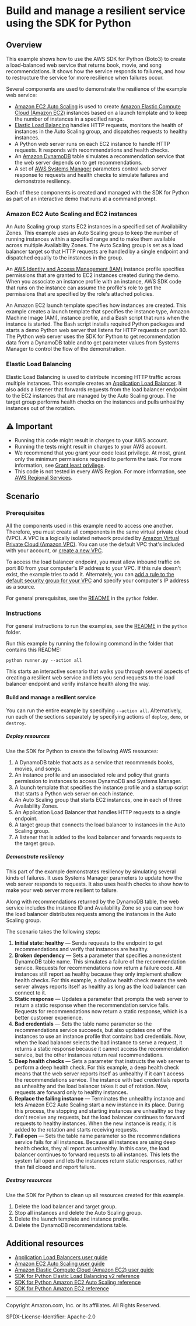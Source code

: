 # Build and manage a resilient service using the SDK for Python

## Overview

This example shows how to use the AWS SDK for Python (Boto3) to create a load-balanced
web service that returns book, movie, and song recommendations. It shows
how the service responds to failures, and how to restructure the service for
more resilience when failures occur.

Several components are used to demonstrate the resilience of the example web service:

* [Amazon EC2 Auto Scaling](https://docs.aws.amazon.com/autoscaling/ec2/userguide/what-is-amazon-ec2-auto-scaling.html) 
  is used to create 
  [Amazon Elastic Compute Cloud (Amazon EC2)](https://docs.aws.amazon.com/AWSEC2/latest/UserGuide/concepts.html) 
  instances based on a launch template and to keep the number of instances 
  in a specified range.
* [Elastic Load Balancing](https://docs.aws.amazon.com/elasticloadbalancing/latest/application/introduction.html) 
  handles HTTP requests, monitors the health of instances in the Auto Scaling group, and 
  dispatches requests to healthy instances. 
* A Python web server runs on each EC2 instance to handle HTTP requests. It responds
  with recommendations and health checks.
* An [Amazon DynamoDB](https://docs.aws.amazon.com/amazondynamodb/latest/developerguide/Introduction.html) 
  table simulates a recommendation service that the web server depends on to get recommendations.
* A set of [AWS Systems Manager](https://docs.aws.amazon.com/systems-manager/latest/userguide/what-is-systems-manager.html) 
  parameters control web server response to requests and health checks to 
  simulate failures and demonstrate resiliency. 

Each of these components is created and managed with the SDK for Python as part of
an interactive demo that runs at a command prompt.

### Amazon EC2 Auto Scaling and EC2 instances

An Auto Scaling group starts EC2 instances in a specified set of Availability Zones. 
This example uses an Auto Scaling group to keep the number of running instances 
within a specified range and to make them available across multiple Availability Zones. The Auto Scaling group
is set as a load balancer target so that HTTP requests are handled by a single endpoint
and dispatched equally to the instances in the group.

An [AWS Identity and Access Management (IAM)](https://docs.aws.amazon.com/IAM/latest/UserGuide/introduction.html) 
instance profile specifies permissions that are granted to EC2 instances created 
during the demo. When you associate an instance profile with an instance, AWS SDK code 
that runs on the instance can assume the profile's role to get the permissions that are specified
by the role's attached policies.

An Amazon EC2 launch template specifies how instances are created. This example creates
a launch template that specifies the instance type, Amazon Machine Image (AMI), instance 
profile, and a Bash script that runs when the instance is started. The Bash
script installs required Python packages and starts a demo Python web server that listens
for HTTP requests on port 80. The Python web server uses the SDK for Python to get 
recommendation data from a DynamoDB table and to get parameter values from Systems 
Manager to control the flow of the demonstration.

### Elastic Load Balancing

Elastic Load Balancing is used to distribute incoming HTTP traffic across multiple instances.
This example creates an 
[Application Load Balancer](https://docs.aws.amazon.com/elasticloadbalancing/latest/application/introduction.html). 
It also adds a listener that forwards requests
from the load balancer endpoint to the EC2 instances that are managed by the Auto Scaling
group. The target group performs health checks on the instances and pulls unhealthy
instances out of the rotation.

## ⚠ Important

* Running this code might result in charges to your AWS account.
* Running the tests might result in charges to your AWS account.
* We recommend that you grant your code least privilege. At most, grant only the minimum permissions required to perform the task. For more information, see [Grant least privilege](https://docs.aws.amazon.com/IAM/latest/UserGuide/best-practices.html#grant-least-privilege).
* This code is not tested in every AWS Region. For more information, see [AWS Regional Services](https://aws.amazon.com/about-aws/global-infrastructure/regional-product-services).

## Scenario

### Prerequisites

All the components used in this example need to access one another. Therefore, you must
create all components in the same virtual private cloud (VPC). A VPC is a logically isolated network provided by
[Amazon Virtual Private Cloud (Amazon VPC)](https://docs.aws.amazon.com/vpc/latest/userguide/what-is-amazon-vpc.html).
You can use the default VPC that's included with your account, or 
[create a new VPC](https://docs.aws.amazon.com/vpc/latest/userguide/create-vpc.html).

To access the load balancer endpoint, you must allow inbound traffic
on port 80 from your computer's IP address to your VPC. If this rule doesn't exist, the 
example tries to add it. Alternately, you can 
[add a rule to the default security group for your VPC](https://docs.aws.amazon.com/vpc/latest/userguide/security-group-rules.html) 
and specify your computer's IP address
as a source.

For general prerequisites, see the [README](../../README.md#prerequisites) in the `python` folder.

### Instructions

For general instructions to run the examples, see the
[README](../../README.md#run-the-examples) in the `python` folder.

Run this example by running the following command in the folder that contains this README:

```
python runner.py --action all
```

This starts an interactive scenario that walks you through several aspects of creating a 
resilient web service and lets you send requests to the load balancer endpoint and verify
instance health along the way.

#### Build and manage a resilient service

You can run the entire example by specifying `--action all`. Alternatively, run each of the sections 
separately by specifying actions of `deploy`, `demo`, or `destroy`.

##### Deploy resources

Use the SDK for Python to create the following AWS resources: 

1. A DynamoDB table that acts as a service that recommends books, movies, and songs.
2. An instance profile and an associated role and policy that grants permission to
   instances to access DynamoDB and Systems Manager.
3. A launch template that specifies the instance profile and a startup script
   that starts a Python web server on each instance.
4. An Auto Scaling group that starts EC2 instances, one in each of three 
   Availability Zones.
5. An Application Load Balancer that handles HTTP requests to a single endpoint.
6. A target group that connects the load balancer to instances in the Auto Scaling group.
7. A listener that is added to the load balancer and forwards requests to the target group.  

##### Demonstrate resiliency

This part of the example demonstrates resiliency by simulating several kinds of failures.
It uses Systems Manager parameters to update how the web server responds to requests. It
also uses health checks to show how to make your web server more resilient to failure.

Along with recommendations returned by the DynamoDB table, the web service includes the
instance ID and Availability Zone so you can see how the load balancer distributes
requests among the instances in the Auto Scaling group.

The scenario takes the following steps:  

1. **Initial state: healthy** — Sends requests to the endpoint to get recommendations and verify that instances 
   are healthy.  
2. **Broken dependency** — Sets a parameter that specifies a nonexistent DynamoDB table name. This simulates a
   failure of the recommendation service. Requests for recommendations now return a failure
   code. All instances still report as healthy because they only implement shallow health checks. For this
   example, a shallow health check means the web server always reports itself as healthy as long as the
   load balancer can connect to it.
3. **Static response** — Updates a parameter that prompts the web server to return a static response when the
   recommendation service fails. Requests for recommendations now return a static response, 
   which is a better customer experience.
4. **Bad credentials** — Sets the table name parameter so the recommendations service succeeds, but also
   updates one of the instances to use an instance profile that contains bad credentials.
   Now, when the load balancer selects the bad instance to serve a request, it returns
   a static response because it cannot access the recommendation service, but the other
   instances return real recommendations.
5. **Deep health checks** — Sets a parameter that instructs the web server to perform a deep health check.
   For this example, a deep health check means that the web server reports itself as unhealthy if it can't 
   access the recommendations service. The instance with bad credentials reports as unhealthy and the load 
   balancer takes it out of rotation. Now, requests are forward only to healthy instances.
6. **Replace the failing instance** — Terminates the unhealthy instance and lets Amazon EC2 Auto Scaling start 
   a new instance in its place. During this process, the stopping and starting instances are unhealthy so they
   don't receive any requests, but the load balancer continues to forward requests to healthy
   instances. When the new instance is ready, it is added to the rotation and starts receiving
   requests.
7. **Fail open** — Sets the table name parameter so the recommendations service fails for all instances.
   Because all instances are using deep health checks, they all report as unhealthy. In this
   case, the load balancer continues to forward requests to all instances. This lets the
   system fail open and lets the instances return static responses, rather than fail closed
   and report failure.

##### Destroy resources

Use the SDK for Python to clean up all resources created for this example.

1. Delete the load balancer and target group.
2. Stop all instances and delete the Auto Scaling group.
3. Delete the launch template and instance profile.
4. Delete the DynamoDB recommendations table.

## Additional resources

* [Application Load Balancers user guide](https://docs.aws.amazon.com/elasticloadbalancing/latest/application/introduction.html)
* [Amazon EC2 Auto Scaling user guide](https://docs.aws.amazon.com/autoscaling/ec2/userguide/what-is-amazon-ec2-auto-scaling.html)
* [Amazon Elastic Compute Cloud (Amazon EC2) user guide](https://docs.aws.amazon.com/AWSEC2/latest/UserGuide/concepts.html)
* [SDK for Python Elastic Load Balancing v2 reference](https://boto3.amazonaws.com/v1/documentation/api/latest/reference/services/elbv2.html)
* [SDK for Python Amazon EC2 Auto Scaling reference](https://boto3.amazonaws.com/v1/documentation/api/latest/reference/services/autoscaling.html)
* [SDK for Python Amazon EC2 reference](https://boto3.amazonaws.com/v1/documentation/api/latest/reference/services/ec2.html)

---

Copyright Amazon.com, Inc. or its affiliates. All Rights Reserved.

SPDX-License-Identifier: Apache-2.0